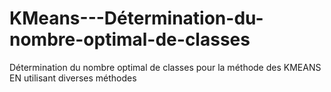 # KMeans---Détermination-du-nombre-optimal-de-classes
Détermination du nombre optimal de classes pour la méthode des KMEANS EN utilisant diverses méthodes 
